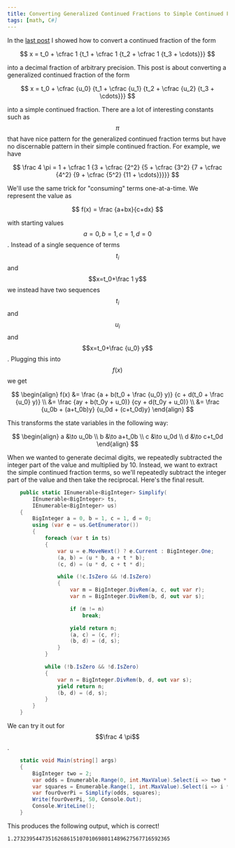 ```yaml
---
title: Converting Generalized Continued Fractions to Simple Continued Fractions in C#
tags: [math, C#]
---
```


In the [last post](/2021/02/21/continued-fractions-to-decimal) I showed how to convert a continued fraction of the form

$$
x = t_0 + \cfrac 1 {t_1 + \cfrac 1 {t_2 + \cfrac 1 {t_3 + \cdots}}}
$$

into a decimal fraction of arbitrary precision. This post is about converting a generalized continued fraction of the form

$$
x = t_0 + \cfrac {u_0} {t_1 + \cfrac {u_1} {t_2 + \cfrac {u_2} {t_3 + \cdots}}}
$$

into a simple continued fraction. There are a lot of interesting constants such as $$\pi$$ that have nice pattern for
the generalized continued fraction terms but have no discernable pattern in their simple continued fraction. For example, we
have

$$
\frac 4 \pi = 1 + \cfrac 1 {3 + \cfrac {2^2} {5 + \cfrac {3^2} {7 + \cfrac {4^2} {9 + \cfrac {5^2} {11 + \cdots}}}}}
$$

We'll use the same trick for "consuming" terms one-at-a-time. We represent the value as

$$
f(x) = \frac {a+bx}{c+dx}
$$

with starting values $$a=0, b=1, c=1, d=0$$.  Instead of a single sequence of terms $$t_i$$ and $$x=t_0+\frac 1 y$$ we instead
have two sequences $$t_i$$ and $$u_i$$ and $$x=t_0+\frac {u_0} y$$. Plugging this into $$f(x)$$ we get

$$
\begin{align}
f(x) &= \frac {a + b(t_0 + \frac {u_0} y)} {c + d(t_0 + \frac {u_0} y)} \\
&= \frac {ay + b(t_0y + u_0)} {cy + d(t_0y + u_0)} \\
&= \frac {u_0b + (a+t_0b)y} {u_0d + (c+t_0d)y}
\end{align}
$$

This transforms the state variables in the following way:

$$
\begin{align}
a &\to u_0b \\
b &\to a+t_0b \\
c &\to u_0d \\
d &\to c+t_0d 
\end{align}
$$

When we wanted to generate decimal digits, we repeatedly subtracted the integer part of the value and multiplied by 10. Instead, we want to extract
the simple continued fraction terms, so we'll repeatedly subtract the integer part of the value and then take the reciprocal. Here's the final result.

```csharp
    public static IEnumerable<BigInteger> Simplify(
        IEnumerable<BigInteger> ts,
        IEnumerable<BigInteger> us)
    {
        BigInteger a = 0, b = 1, c = 1, d = 0;
        using (var e = us.GetEnumerator())
        {
            foreach (var t in ts)
            {
                var u = e.MoveNext() ? e.Current : BigInteger.One;
                (a, b) = (u * b, a + t * b);
                (c, d) = (u * d, c + t * d);

                while (!c.IsZero && !d.IsZero)
                {
                    var m = BigInteger.DivRem(a, c, out var r);
                    var n = BigInteger.DivRem(b, d, out var s);

                    if (m != n)
                        break;

                    yield return n;
                    (a, c) = (c, r);
                    (b, d) = (d, s);
                }
            }

            while (!b.IsZero && !d.IsZero)
            {
                var n = BigInteger.DivRem(b, d, out var s);
                yield return n;
                (b, d) = (d, s);
            }
        }
    }
```

We can try it out for $$\frac 4 \pi$$.

```csharp
    static void Main(string[] args)
    {
        BigInteger two = 2;
        var odds = Enumerable.Range(0, int.MaxValue).Select(i => two * i + 1);
        var squares = Enumerable.Range(1, int.MaxValue).Select(i => i * (BigInteger)i);
        var fourOverPi = Simplify(odds, squares);
        Write(fourOverPi, 50, Console.Out);
        Console.WriteLine();
    }
```

This produces the following output, which is correct!

```
1.27323954473516268615107010698011489627567716592365
```
